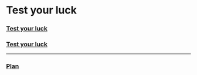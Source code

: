 # Test your luck

### [Test your luck](good-luck/earned-money.md)

### [Test your luck](bad-luck/)
---
### [Plan](https://docs.google.com/drawings/d/1rE1dkziVn1BFrAXqRw93FWIIWpfkqqXJ-kA21Ik5P94/edit)